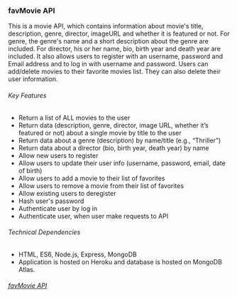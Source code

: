 ### favMovie API ###
This is a movie API, which contains information about movie's title, description, genre, director, imageURL and whether it is featured or not. For genre, the genre's name and a short description about the genre are included. For director, his or her name, bio, birth year and death year are included.
It also allows users to register with an username, password and Email address and to log in with username and password. Users can add/delete movies to their favorite movies list. They can also delete their user information.

###### Key Features ######
- Return a list of ALL movies to the user
- Return data (description, genre, director, image URL, whether it’s featured or not) about a single movie by title to the user
- Return data about a genre (description) by name/title (e.g., “Thriller”)
- Return data about a director (bio, birth year, death year) by name
- Allow new users to register
- Allow users to update their user info (username, password, email, date of birth)
- Allow users to add a movie to their list of favorites
- Allow users to remove a movie from their list of favorites
- Allow existing users to deregister
- Hash user's password
- Authenticate user by log in
- Authenticate user, when user make requests to API

###### Technical Dependencies ######
- HTML, ES6, Node.js, Express, MongoDB
- Application is hosted on Heroku and database is hosted on MongoDB Atlas.
###### [favMovie API](https://favmovie-schen.herokuapp.com/) ######